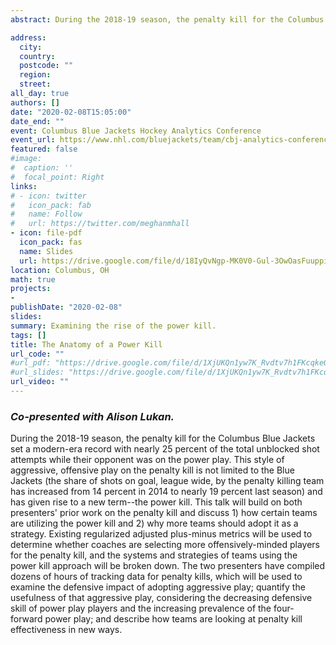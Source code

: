 ```yaml
---
abstract: During the 2018-19 season, the penalty kill for the Columbus Blue Jackets set a modern-era record with nearly 25 percent of the total unblocked shot attempts while their opponent was on the power play. This style of aggressive, offensive play on the penalty kill is not limited to the Blue Jackets (the share of shots on goal, league wide, by the penalty killing team has increased from 14 percent in 2014 to nearly 19 percent last season) and has given rise to a new term--the power kill. This talk will build on both presenters' prior work on the penalty kill and discuss 1) how certain teams are utilizing the power kill and 2) why more teams should adopt it as a strategy. Existing regularized adjusted plus-minus metrics will be used to determine whether coaches are selecting more offensively-minded players for the penalty kill, and the systems and strategies of teams using the power kill approach will be broken down. The two presenters have compiled dozens of hours of tracking data for penalty kills, which will be used to examine the defensive impact of adopting aggressive play; quantify the usefulness of that aggressive play, considering the decreasing defensive skill of power play players and the increasing prevalence of the four-forward power play; and describe how teams are looking at penalty kill effectiveness in new ways. *Co-presented with Alison Lukan.*

address:
  city: 
  country: 
  postcode: ""
  region: 
  street: 
all_day: true
authors: []
date: "2020-02-08T15:05:00"
date_end: ""
event: Columbus Blue Jackets Hockey Analytics Conference
event_url: https://www.nhl.com/bluejackets/team/cbj-analytics-conference
featured: false
#image:
#  caption: ''
#  focal_point: Right
links:
# - icon: twitter
#   icon_pack: fab
#   name: Follow
#   url: https://twitter.com/meghanmhall
- icon: file-pdf
  icon_pack: fas
  name: Slides
  url: https://drive.google.com/file/d/18IyQvNgp-MK0V0-Gul-3OwOasFuuppiK/view
location: Columbus, OH
math: true
projects:
- 
publishDate: "2020-02-08"
slides: 
summary: Examining the rise of the power kill.  
tags: []
title: The Anatomy of a Power Kill
url_code: ""
#url_pdf: "https://drive.google.com/file/d/1XjUKQn1yw7K_Rvdtv7h1FKcqkeQfN7q6/view?usp=sharing"
#url_slides: "https://drive.google.com/file/d/1XjUKQn1yw7K_Rvdtv7h1FKcqkeQfN7q6/view?usp=sharing"
url_video: ""
---
```


### *Co-presented with Alison Lukan.*

During the 2018-19 season, the penalty kill for the Columbus Blue Jackets set a modern-era record with nearly 25 percent of the total unblocked shot attempts while their opponent was on the power play. This style of aggressive, offensive play on the penalty kill is not limited to the Blue Jackets (the share of shots on goal, league wide, by the penalty killing team has increased from 14 percent in 2014 to nearly 19 percent last season) and has given rise to a new term--the power kill. This talk will build on both presenters' prior work on the penalty kill and discuss 1) how certain teams are utilizing the power kill and 2) why more teams should adopt it as a strategy. Existing regularized adjusted plus-minus metrics will be used to determine whether coaches are selecting more offensively-minded players for the penalty kill, and the systems and strategies of teams using the power kill approach will be broken down. The two presenters have compiled dozens of hours of tracking data for penalty kills, which will be used to examine the defensive impact of adopting aggressive play; quantify the usefulness of that aggressive play, considering the decreasing defensive skill of power play players and the increasing prevalence of the four-forward power play; and describe how teams are looking at penalty kill effectiveness in new ways. 
